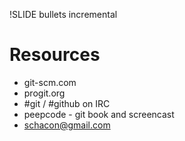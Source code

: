 !SLIDE bullets incremental

# Resources #

* git-scm.com
* progit.org
* \#git / \#github on IRC
* peepcode - git book and screencast
* schacon@gmail.com

